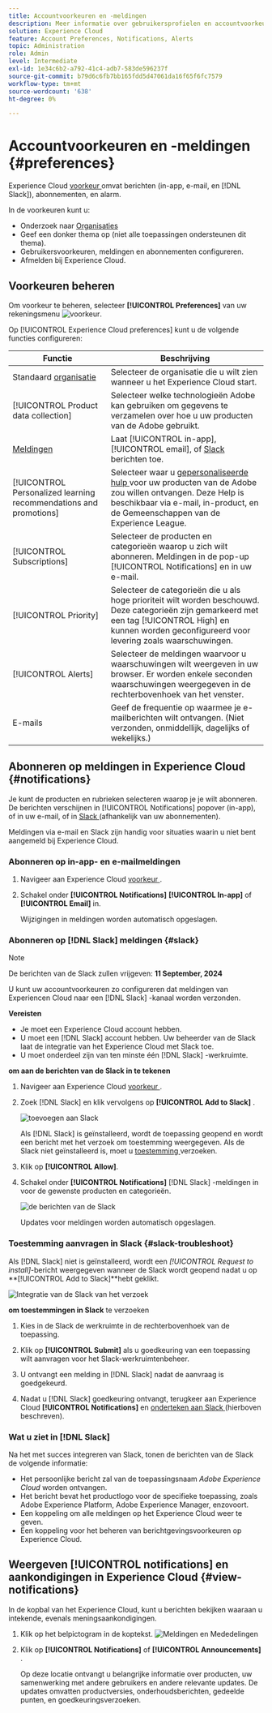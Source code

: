 ```yaml
---
title: Accountvoorkeuren en -meldingen
description: Meer informatie over gebruikersprofielen en accountvoorkeuren in Experience Cloud. Abonneren op productmeldingen voor e-mail en  [!DNL Slack] en productwaarschuwingen instellen.
solution: Experience Cloud
feature: Account Preferences, Notifications, Alerts
topic: Administration
role: Admin
level: Intermediate
exl-id: 1e34c6b2-a792-41c4-adb7-583de596237f
source-git-commit: b79d6c6fb7bb165fdd5d47061da16f65f6fc7579
workflow-type: tm+mt
source-wordcount: '638'
ht-degree: 0%

---
```


# Accountvoorkeuren en -meldingen {#preferences}

Experience Cloud [ voorkeur ](https://experience.adobe.com/preferences) omvat berichten (in-app, e-mail, en [!DNL Slack]), abonnementen, en alarm.

In de voorkeuren kunt u:

* Onderzoek naar [ Organisaties ](../administration/organizations.md)
* Geef een donker thema op (niet alle toepassingen ondersteunen dit thema).
* Gebruikersvoorkeuren, meldingen en abonnementen configureren.
* Afmelden bij Experience Cloud.

## Voorkeuren beheren

Om voorkeur te beheren, selecteer **[!UICONTROL Preferences]** van uw rekeningsmenu ![ voorkeur ](../assets/preferences-icon-sm.png).

Op [!UICONTROL Experience Cloud preferences] kunt u de volgende functies configureren:

| Functie | Beschrijving |
|--- |--- |
| Standaard [ organisatie ](../administration/organizations.md) | Selecteer de organisatie die u wilt zien wanneer u het Experience Cloud start. |
| [!UICONTROL Product data collection] | Selecteer welke technologieën Adobe kan gebruiken om gegevens te verzamelen over hoe u uw producten van de Adobe gebruikt. |
| [ Meldingen ](#notifications-and-announcements) | Laat [!UICONTROL in-app], [!UICONTROL email], of [ Slack ](#slack-notifications) berichten toe. |
| [!UICONTROL Personalized learning recommendations and promotions] | Selecteer waar u [ gepersonaliseerde hulp ](personalized-learning.md) voor uw producten van de Adobe zou willen ontvangen. Deze Help is beschikbaar via e-mail, in-product, en de Gemeenschappen van de Experience League. |
| [!UICONTROL Subscriptions] | Selecteer de producten en categorieën waarop u zich wilt abonneren. Meldingen in de pop-up [!UICONTROL Notifications] en in uw e-mail. |
| [!UICONTROL Priority] | Selecteer de categorieën die u als hoge prioriteit wilt worden beschouwd. Deze categorieën zijn gemarkeerd met een tag [!UICONTROL High] en kunnen worden geconfigureerd voor levering zoals waarschuwingen. |
| [!UICONTROL Alerts] | Selecteer de meldingen waarvoor u waarschuwingen wilt weergeven in uw browser. Er worden enkele seconden waarschuwingen weergegeven in de rechterbovenhoek van het venster. |
| E-mails | Geef de frequentie op waarmee je e-mailberichten wilt ontvangen. (Niet verzonden, onmiddellijk, dagelijks of wekelijks.) |

## Abonneren op meldingen in Experience Cloud {#notifications}

Je kunt de producten en rubrieken selecteren waarop je je wilt abonneren. De berichten verschijnen in [!UICONTROL Notifications] popover (in-app), of in uw e-mail, of in [ Slack ](#slack-notifications) (afhankelijk van uw abonnementen).

Meldingen via e-mail en Slack zijn handig voor situaties waarin u niet bent aangemeld bij Experience Cloud.

### Abonneren op in-app- en e-mailmeldingen

1. Navigeer aan Experience Cloud [ voorkeur ](https://experience.adobe.com/preferences).

1. Schakel onder **[!UICONTROL Notifications]** **[!UICONTROL In-app]** of **[!UICONTROL Email]** in.

   Wijzigingen in meldingen worden automatisch opgeslagen.

### Abonneren op [!DNL Slack] meldingen {#slack}

>[!NOTE]
>
>De berichten van de Slack zullen vrijgeven: **11 September, 2024**


U kunt uw accountvoorkeuren zo configureren dat meldingen van Experiencen Cloud naar een [!DNL Slack] -kanaal worden verzonden.

**Vereisten**

* Je moet een Experience Cloud account hebben.
* U moet een [!DNL Slack] account hebben. Uw beheerder van de Slack laat de integratie van het Experience Cloud met Slack toe.
* U moet onderdeel zijn van ten minste één [!DNL Slack] -werkruimte.

**om aan de berichten van de Slack in te tekenen**

1. Navigeer aan Experience Cloud [ voorkeur ](https://experience.adobe.com/preferences).

1. Zoek [!DNL Slack] en klik vervolgens op **[!UICONTROL Add to Slack]** .

   ![ toevoegen aan Slack ](../assets/add-to-slack.png)

   Als [!DNL Slack] is geïnstalleerd, wordt de toepassing geopend en wordt een bericht met het verzoek om toestemming weergegeven. Als de Slack niet geïnstalleerd is, moet u [ toestemming ](#slack-troubleshoot) verzoeken.

1. Klik op **[!UICONTROL Allow]**.

1. Schakel onder **[!UICONTROL Notifications]** [!DNL Slack] -meldingen in voor de gewenste producten en categorieën.

   ![ de berichten van de Slack ](../assets/slack.png)

   Updates voor meldingen worden automatisch opgeslagen.

### Toestemming aanvragen in Slack {#slack-troubleshoot}

Als [!DNL Slack] niet is geïnstalleerd, wordt een _[!UICONTROL Request to install]_-bericht weergegeven wanneer de Slack wordt geopend nadat u op **[!UICONTROL Add to Slack]**hebt geklikt.

![ Integratie van de Slack van het verzoek ](../assets/slack-request.png)

**om toestemmingen in Slack** te verzoeken

1. Kies in de Slack de werkruimte in de rechterbovenhoek van de toepassing.

1. Klik op **[!UICONTROL Submit]** als u goedkeuring van een toepassing wilt aanvragen voor het Slack-werkruimtenbeheer.

1. U ontvangt een melding in [!DNL Slack] nadat de aanvraag is goedgekeurd.

1. Nadat u [!DNL Slack] goedkeuring ontvangt, terugkeer aan Experience Cloud **[!UICONTROL Notifications]** en [ onderteken aan Slack ](#slack-notifications) (hierboven beschreven).

### Wat u ziet in [!DNL Slack]

Na het met succes integreren van Slack, tonen de berichten van de Slack de volgende informatie:

* Het persoonlijke bericht zal van de toepassingsnaam _Adobe Experience Cloud_ worden ontvangen.
* Het bericht bevat het productlogo voor de specifieke toepassing, zoals Adobe Experience Platform, Adobe Experience Manager, enzovoort.
* Een koppeling om alle meldingen op het Experience Cloud weer te geven.
* Een koppeling voor het beheren van berichtgevingsvoorkeuren op Experience Cloud.

## Weergeven [!UICONTROL notifications] en aankondigingen in Experience Cloud {#view-notifications}

In de kopbal van het Experience Cloud, kunt u berichten bekijken waaraan u [ ](#notifications) intekende, evenals meningsaankondigingen.

1. Klik op het belpictogram in de koptekst. ![ Meldingen en Mededelingen ](../assets/bell-icon.png)

1. Klik op **[!UICONTROL Notifications]** of **[!UICONTROL Announcements]** .

   Op deze locatie ontvangt u belangrijke informatie over producten, uw samenwerking met andere gebruikers en andere relevante updates. De updates omvatten productversies, onderhoudsberichten, gedeelde punten, en goedkeuringsverzoeken.